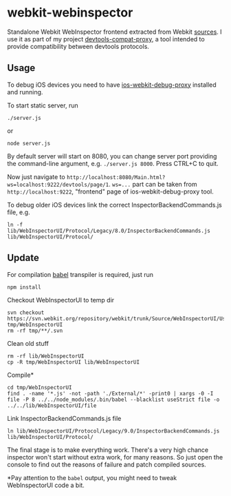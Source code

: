 # webkit-webinspector
Standalone Webkit WebInspector frontend extracted from Webkit [sources](http://trac.webkit.org/browser/trunk/Source/WebInspectorUI). I use it as part of my project [devtools-compat-proxy](https://github.com/artygus/devtools-compat-proxy), a tool intended to provide compatibility between devtools protocols.


## Usage
To debug iOS devices you need to have [ios-webkit-debug-proxy](https://github.com/google/ios-webkit-debug-proxy) installed and running.

To start static server, run

    ./server.js
    
or

    node server.js

By default server will start on 8080, you can change server port providing the command-line argument, e.g. `./server.js 8000`. Press CTRL+C to quit.

Now just navigate to `http://localhost:8080/Main.html?ws=localhost:9222/devtools/page/1`. `ws=...` part can be taken from `http://localhost:9222`, "frontend" page of ios-webkit-debug-proxy tool.

To debug older iOS devices link the correct InspectorBackendCommands.js file, e.g.

    ln -f lib/WebInspectorUI/Protocol/Legacy/8.0/InspectorBackendCommands.js lib/WebInspectorUI/Protocol/


## Update
For compilation [babel](https://github.com/babel/babel) transpiler is required, just run

    npm install
Checkout WebInspectorUI to temp dir

    svn checkout https://svn.webkit.org/repository/webkit/trunk/Source/WebInspectorUI/UserInterface tmp/WebInspectorUI
    rm -rf tmp/**/.svn
Clean old stuff

    rm -rf lib/WebInspectorUI
    cp -R tmp/WebInspectorUI lib/WebInspectorUI
Compile*

    cd tmp/WebInspectorUI
    find . -name '*.js' -not -path './External/*' -print0 | xargs -0 -I file -P 8 ../../node_modules/.bin/babel --blacklist useStrict file -o ../../lib/WebInspectorUI/file

Link InspectorBackendCommands.js file

    ln lib/WebInspectorUI/Protocol/Legacy/9.0/InspectorBackendCommands.js lib/WebInspectorUI/Protocol/

The final stage is to make everything work. There's a very high chance inspector won't start without extra work, for many reasons. So just open the console to find out the reasons of failure and patch compiled sources.  
  
\*Pay attention to the `babel` output, you might need to tweak WebInspectorUI code a bit.
